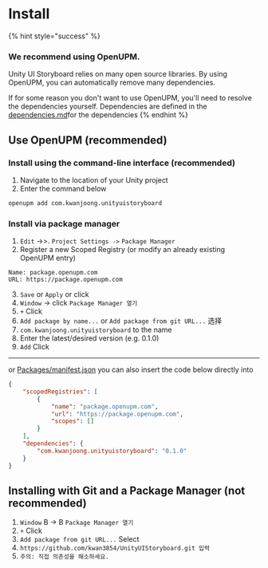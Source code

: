 # Install

{% hint style="success" %}

### We recommend using OpenUPM.

Unity UI Storyboard relies on many open source libraries. By using OpenUPM, you can automatically remove many dependencies. 

If for some reason you don't want to use OpenUPM, you'll need to resolve the dependencies yourself. Dependencies are defined in the [dependencies.md](../undefined/dependencies.md "mention")for the dependencies
{% endhint %}

## Use OpenUPM (recommended)

### Install using the command-line interface (recommended)

1. Navigate to the location of your Unity project
2. Enter the command below

```bash
openupm add com.kwanjoong.unityuistoryboard
```

### Install via package manager

1. `Edit` ->>. `Project Settings ->` `Package Manager`
2. Register a new Scoped Registry (or modify an already existing OpenUPM entry)

```
Name: package.openupm.com
URL: https://package.openupm.com
```

3. `Save` or `Apply` or click
4. `Window` -> click `Package Manager 열기`
5. `+` Click
6.  `Add package by name...` or `Add package from git URL...` 选择
7. `com.kwanjoong.unityuistoryboard` to the name
8. Enter the latest/desired version (e.g. 0.1.0)
9. `Add` Click

***

or [Packages/manifest.json](https://docs.unity3d.com/Manual/upm-manifestPrj.html) you can also insert the code below directly into

```json
{
    "scopedRegistries": [
        {
            "name": "package.openupm.com",
            "url": "https://package.openupm.com",
            "scopes": []
        }
    ],
    "dependencies": {
        "com.kwanjoong.unityuistoryboard": "0.1.0"
    }
}
```

## Installing with Git and a Package Manager (not recommended)

1. `Window` Β -> Β `Package Manager 열기`
2. `+` Click
3. `Add package from git URL...` Select
4. `https://github.com/kwan3854/UnityUIStoryboard.git 입력`
5. `주의: 직접 의존성을 해소하세요.`


